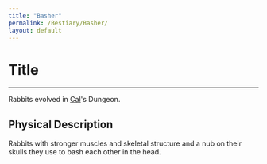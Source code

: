 ```yaml
---
title: "Basher"
permalink: /Bestiary/Basher/
layout: default
---
```

# Title
---
Rabbits evolved in [Cal](_Characters/DivineDungeon/Cal.md)'s Dungeon.

## Physical Description
Rabbits with stronger muscles and skeletal structure and a nub on their skulls they use to bash each other in the head.